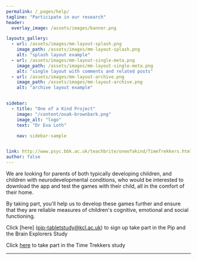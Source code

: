 ```yaml
---
permalink: /_pages/help/
tagline: "Participate in our research"
header:
  overlay_image: /assets/images/banner.png

layouts_gallery:
  - url: /assets/images/mm-layout-splash.png
    image_path: /assets/images/mm-layout-splash.png
    alt: "splash layout example"
  - url: /assets/images/mm-layout-single-meta.png
    image_path: /assets/images/mm-layout-single-meta.png
    alt: "single layout with comments and related posts"
  - url: /assets/images/mm-layout-archive.png
    image_path: /assets/images/mm-layout-archive.png
    alt: "archive layout example"


sidebar:
  - title: "One of a Kind Project"
    image: "/content/ooak-brownbark.png"
    image_alt: "logo"
    text: "Dr Eva Loth"

    nav: sidebar-sample


link: http://www.psyc.bbk.ac.uk/teachbrite/oneofakind/TimeTrekkers.html
author: false
---
```


We are looking for parents of both typically developing children, and children with neurodevelopmental conditions, who would be interested to download the app and test the games with their child, all in the comfort of their home.

By taking part, you'll help us to develop these games further and ensure that they are reliable measures of children's cognitive, emotional and social functioning.

Click [here] (pip-tabletstudy@kcl.ac.uk) to sign up take part in the Pip and the Brain Explorers Study

Click [here](timetrekkers-study@kcl.ac.uk) to take part in the Time Trekkers study

---

